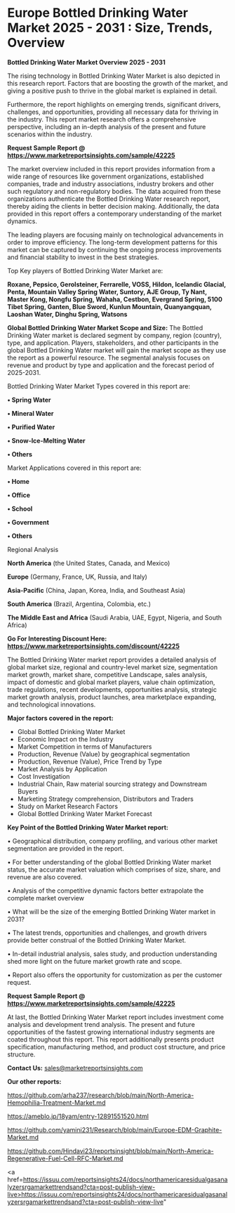 # Europe Bottled Drinking Water Market 2025 - 2031 : Size, Trends, Overview

<Strong> Bottled Drinking Water Market Overview 2025 - 2031</strong>

The rising technology in Bottled Drinking Water Market is also depicted in this research report. Factors that are boosting the growth of the market, and giving a positive push to thrive in the global market is explained in detail.

Furthermore, the report highlights on emerging trends, significant drivers, challenges, and opportunities, providing all necessary data for thriving in the industry. This report market research offers a comprehensive perspective, including an in-depth analysis of the present and future scenarios within the industry.

<strong>Request Sample Report @ <a href=https://www.marketreportsinsights.com/sample/42225>https://www.marketreportsinsights.com/sample/42225</a></strong>

The market overview included in this report provides information from a wide range of resources like government organizations, established companies, trade and industry associations, industry brokers and other such regulatory and non-regulatory bodies. The data acquired from these organizations authenticate the Bottled Drinking Water research report, thereby aiding the clients in better decision making. Additionally, the data provided in this report offers a contemporary understanding of the market dynamics.

The leading players are focusing mainly on technological advancements in order to improve efficiency. The long-term development patterns for this market can be captured by continuing the ongoing process improvements and financial stability to invest in the best strategies.

Top Key players of Bottled Drinking Water Market are:

<strong>Roxane, Pepsico, Gerolsteiner, Ferrarelle, VOSS, Hildon, Icelandic Glacial, Penta, Mountain Valley Spring Water, Suntory, AJE Group, Ty Nant, Master Kong, Nongfu Spring, Wahaha, Cestbon, Evergrand Spring, 5100 Tibet Spring, Ganten, Blue Sword, Kunlun Mountain, Quanyangquan, Laoshan Water, Dinghu Spring, Watsons</strong>

<strong><b>Global Bottled Drinking Water Market Scope and Size:</b></strong>
The Bottled Drinking Water market is declared segment by company, region (country), type, and application. Players, stakeholders, and other participants in the global Bottled Drinking Water market will gain the market scope as they use the report as a powerful resource. The segmental analysis focuses on revenue and product by type and application and the forecast period of 2025-2031.

Bottled Drinking Water Market Types covered in this report are:

<strong>•  Spring Water

•  Mineral Water

•  Purified Water

•  Snow-Ice-Melting Water

•  Others</strong>

Market Applications covered in this report are:

<strong>•  Home

•  Office

•  School

•  Government

•  Others</strong> 

Regional Analysis

<strong>North America</strong> (the United States, Canada, and Mexico)

<strong>Europe</strong> (Germany, France, UK, Russia, and Italy)

<strong>Asia-Pacific</strong> (China, Japan, Korea, India, and Southeast Asia)

<strong>South America</strong> (Brazil, Argentina, Colombia, etc.)

<strong>The Middle East and Africa</strong> (Saudi Arabia, UAE, Egypt, Nigeria, and South Africa)

<strong>Go For Interesting Discount Here: <a href=https://www.marketreportsinsights.com/discount/42225>https://www.marketreportsinsights.com/discount/42225</a></strong>

The Bottled Drinking Water market report provides a detailed analysis of global market size, regional and country-level market size, segmentation market growth, market share, competitive Landscape, sales analysis, impact of domestic and global market players, value chain optimization, trade regulations, recent developments, opportunities analysis, strategic market growth analysis, product launches, area marketplace expanding, and technological innovations.

<strong><b>Major factors covered in the report:</b></strong>
<ul>
  <li>Global Bottled Drinking Water Market </li>
  <li>Economic Impact on the Industry</li>
  <li>Market Competition in terms of Manufacturers</li>
  <li>Production, Revenue (Value) by geographical segmentation</li>
  <li>Production, Revenue (Value), Price Trend by Type</li>
  <li>Market Analysis by Application</li>
  <li>Cost Investigation</li>
  <li>Industrial Chain, Raw material sourcing strategy and Downstream Buyers</li>
  <li>Marketing Strategy comprehension, Distributors and Traders</li>
  <li>Study on Market Research Factors</li>
  <li>Global Bottled Drinking Water Market Forecast</li>
</ul>

<strong><b>Key Point of the Bottled Drinking Water Market report:</b></strong>

• Geographical distribution, company profiling, and various other market segmentation are provided in the report.

• For better understanding of the global Bottled Drinking Water market status, the accurate market valuation which comprises of size, share, and revenue are also covered.

• Analysis of the competitive dynamic factors better extrapolate the complete market overview

• What will be the size of the emerging Bottled Drinking Water market in 2031?

• The latest trends, opportunities and challenges, and growth drivers provide better construal of the Bottled Drinking Water Market.

• In-detail industrial analysis, sales study, and production understanding shed more light on the future market growth rate and scope.

• Report also offers the opportunity for customization as per the customer request.

<strong>Request Sample Report @ <a href=https://www.marketreportsinsights.com/sample/42225>https://www.marketreportsinsights.com/sample/42225</a></strong>

At last, the Bottled Drinking Water Market report includes investment come analysis and development trend analysis. The present and future opportunities of the fastest growing international industry segments are coated throughout this report. This report additionally presents product specification, manufacturing method, and product cost structure, and price structure.

<strong>Contact Us:</strong>
sales@marketreportsinsights.com

<strong>Our other reports:</strong>

<a href=https://github.com/arha237/research/blob/main/North-America-Hemophilia-Treatment-Market.md>https://github.com/arha237/research/blob/main/North-America-Hemophilia-Treatment-Market.md</a>

<a href=https://ameblo.jp/18yam/entry-12891551520.html>https://ameblo.jp/18yam/entry-12891551520.html</a>

<a href=https://github.com/yamini231/Research/blob/main/Europe-EDM-Graphite-Market.md>https://github.com/yamini231/Research/blob/main/Europe-EDM-Graphite-Market.md</a>

<a href=https://github.com/Hindavi23/reportsinsight/blob/main/North-America-Regenerative-Fuel-Cell-RFC-Market.md>https://github.com/Hindavi23/reportsinsight/blob/main/North-America-Regenerative-Fuel-Cell-RFC-Market.md</a>

<a href=https://issuu.com/reportsinsights24/docs/northamericaresidualgasanalyzersrgamarkettrendsand?cta=post-publish-view-live>https://issuu.com/reportsinsights24/docs/northamericaresidualgasanalyzersrgamarkettrendsand?cta=post-publish-view-live</a>"
